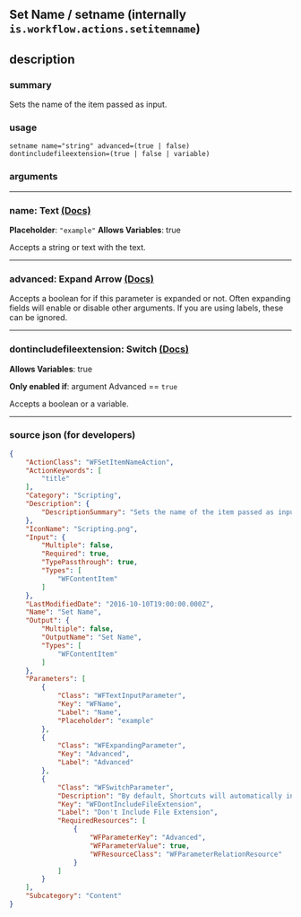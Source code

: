 
## Set Name / setname (internally `is.workflow.actions.setitemname`)


## description

### summary

Sets the name of the item passed as input.


### usage
```
setname name="string" advanced=(true | false) dontincludefileextension=(true | false | variable)
```

### arguments

---

### name: Text [(Docs)](https://pfgithub.github.io/shortcutslang/gettingstarted#text-field)
**Placeholder**: `"example"`
**Allows Variables**: true



Accepts a string 
or text
with the text.

---

### advanced: Expand Arrow [(Docs)](https://pfgithub.github.io/shortcutslang/gettingstarted#switch-or-expanding-or-boolean-fields)


Accepts a boolean for if this
parameter is expanded or not.
Often expanding fields will
enable or disable other
arguments. If you are using
labels, these can be ignored.

---

### dontincludefileextension: Switch [(Docs)](https://pfgithub.github.io/shortcutslang/gettingstarted#switch-or-expanding-or-boolean-fields)
**Allows Variables**: true

**Only enabled if**: argument Advanced == `true`

Accepts a boolean
or a variable.

---

### source json (for developers)

```json
{
	"ActionClass": "WFSetItemNameAction",
	"ActionKeywords": [
		"title"
	],
	"Category": "Scripting",
	"Description": {
		"DescriptionSummary": "Sets the name of the item passed as input."
	},
	"IconName": "Scripting.png",
	"Input": {
		"Multiple": false,
		"Required": true,
		"TypePassthrough": true,
		"Types": [
			"WFContentItem"
		]
	},
	"LastModifiedDate": "2016-10-10T19:00:00.000Z",
	"Name": "Set Name",
	"Output": {
		"Multiple": false,
		"OutputName": "Set Name",
		"Types": [
			"WFContentItem"
		]
	},
	"Parameters": [
		{
			"Class": "WFTextInputParameter",
			"Key": "WFName",
			"Label": "Name",
			"Placeholder": "example"
		},
		{
			"Class": "WFExpandingParameter",
			"Key": "Advanced",
			"Label": "Advanced"
		},
		{
			"Class": "WFSwitchParameter",
			"Description": "By default, Shortcuts will automatically include a file extension if one isn't specified. Turn this on if you want to create a file with no extension.",
			"Key": "WFDontIncludeFileExtension",
			"Label": "Don't Include File Extension",
			"RequiredResources": [
				{
					"WFParameterKey": "Advanced",
					"WFParameterValue": true,
					"WFResourceClass": "WFParameterRelationResource"
				}
			]
		}
	],
	"Subcategory": "Content"
}
```
